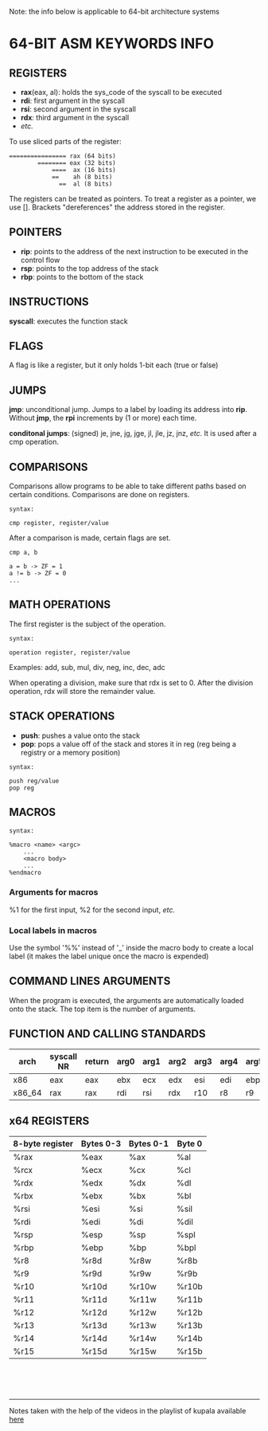Note: the info below is applicable to 64-bit architecture systems 

# 64-BIT ASM KEYWORDS INFO

## REGISTERS

- **rax**(eax, al): holds the sys_code of the syscall to be executed
- **rdi**: first argument in the syscall
- **rsi**: second argument in the syscall
- **rdx**: third argument in the syscall
- *etc.*

To use sliced parts of the register:

```
================ rax (64 bits)
        ======== eax (32 bits)
            ====  ax (16 bits)
            ==    ah (8 bits)
              ==  al (8 bits)
```

The registers can be treated as pointers. To treat a register as a pointer, we use []. Brackets "dereferences" the address stored in the register.


## POINTERS

- **rip**: points to the address of the next instruction to be executed in the control flow
- **rsp**: points to the top address of the stack
- **rbp**: points to the bottom of the stack


## INSTRUCTIONS

**syscall**: executes the function stack


## FLAGS

A flag is like a register, but it only holds 1-bit each (true or false)


## JUMPS

**jmp**: unconditional jump. Jumps to a label by loading its address into **rip**. Without **jmp**, the **rpi** increments by (1 or more) each time.

**conditonal jumps**: (signed) je, jne, jg, jge, jl, jle, jz, jnz, *etc.*
It is used after a cmp operation.


## COMPARISONS

Comparisons allow programs to be able to take different paths based on certain conditions. Comparisons are done on registers.

`syntax:`
```
cmp register, register/value
```

After a comparison is made, certain flags are set.
```
cmp a, b

a = b -> ZF = 1
a != b -> ZF = 0
...
```


## MATH OPERATIONS

The first register is the subject of the operation.

`syntax:`
```
operation register, register/value
```

Examples: add, sub, mul, div, neg, inc, dec, adc

When operating a division, make sure that rdx is set to 0. After the division operation, rdx will store the remainder value.

## STACK OPERATIONS

- **push**: pushes a value onto the stack
- **pop**: pops a value off of the stack and stores it in reg (reg being a registry or a memory position)

`syntax:`
```
push reg/value
pop reg
```

## MACROS

`syntax:`
```
%macro <name> <argc>
	...
	<macro body>
	...
%endmacro
```

### **Arguments for macros**

%1 for the first input, %2 for the second input, *etc.*

### **Local labels in macros**

Use the symbol '%%' instead of '_' inside the macro body to create a local label (it makes the label unique once the macro is expended)


## COMMAND LINES ARGUMENTS

When the program is executed, the arguments are automatically loaded onto the stack. The top item is the number of arguments.

## FUNCTION AND CALLING STANDARDS

|arch|syscall NR|return|arg0|arg1|arg2|arg3|arg4|arg5|
|----|----------|------|----|----|----|----|----|----|
|x86 |eax       |eax   |ebx |ecx |edx |esi |edi |ebp |
|x86_64|rax|rax|rdi|rsi|rdx|r10|r8|r9|

## x64 REGISTERS

|8-byte register|Bytes 0-3|Bytes 0-1|Byte 0|
|---------------|---------|---------|------|
|%rax|%eax|%ax|%al|
|%rcx|%ecx|%cx|%cl|
|%rdx|%edx|%dx|%dl|
|%rbx|%ebx|%bx|%bl|
|%rsi|%esi|%si|%sil|
|%rdi|%edi|%di|%dil|
|%rsp|%esp|%sp|%spl|
|%rbp|%ebp|%bp|%bpl|
|%r8|%r8d|%r8w|%r8b|
|%r9|%r9d|%r9w|%r9b|
|%r10|%r10d|%r10w|%r10b|
|%r11|%r11d|%r11w|%r11b|
|%r12|%r12d|%r12w|%r12b|
|%r13|%r13d|%r13w|%r13b|
|%r14|%r14d|%r14w|%r14b|
|%r15|%r15d|%r15w|%r15b|

<br><br><br>

----------
Notes taken with the help of the videos in the playlist of kupala available [here](https://www.youtube.com/watch?v=VQAKkuLL31g&list=PLetF-YjXm-sCH6FrTz4AQhfH6INDQvQSn&index=1)